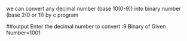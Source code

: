 
we can convert any decimal number (base 10(0-9)) into binary number (base 2(0 or 1)) by c program

##output
  Enter the decimal  number to convert :9
  Binary of Given Number=1001